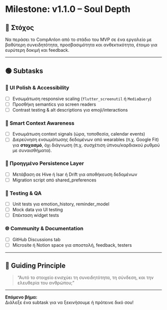 # Milestone: v1.1.0 – Soul Depth

## 🎯 Στόχος
Να περάσει το CompAnIon από το στάδιο του MVP σε ένα εργαλείο με βαθύτερη συνειδητότητα, προσβασιμότητα και ανθεκτικότητα, έτοιμο για ευρύτερη δοκιμή και feedback.

---

## 🟢 Subtasks

### 📐 UI Polish & Accessibility
- [ ] Ενσωμάτωση responsive scaling (`flutter_screenutil` ή `MediaQuery`)
- [ ] Προσθήκη semantics για screen readers
- [ ] Contrast testing & alt descriptions για emoji/interactions

### 🧠 Smart Context Awareness
- [ ] Ενσωμάτωση context signals (ώρα, τοποθεσία, calendar events)
- [ ] Διερεύνηση ενσωμάτωσης δεδομένων από wearables (π.χ. Google Fit) για **στοχασμό**, όχι διάγνωση (π.χ. συσχέτιση ύπνου/καρδιακού ρυθμού με συναισθήματα).

### 💾 Προηγμένο Persistence Layer
- [ ] Μετάβαση σε Hive ή Isar ή Drift για αποθήκευση δεδομένων
- [ ] Migration script από shared_preferences

### 🧪 Testing & QA
- [ ] Unit tests για emotion_history, reminder_model
- [ ] Mock data για UI testing
- [ ] Επέκταση widget tests

### 🌐 Community & Documentation
- [ ] GitHub Discussions tab
- [ ] Microsite ή Notion space για αποστολή, feedback, testers

---

## 🧭 Guiding Principle

> “Αυτό το στοιχείο ενισχύει τη συνειδητότητα, τη σύνδεση, και την ελευθερία του ανθρώπου;”

---

**Επόμενο βήμα:**  
Διάλεξε ένα subtask για να ξεκινήσουμε ή πρότεινε δικό σου!
